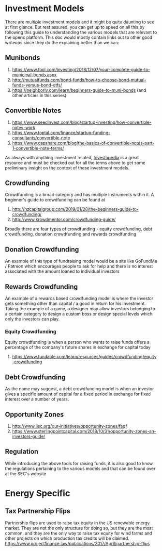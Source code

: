 # Investment Models

There are multiple investment models and it might be quite daunting to see at first glance. But rest assured, you can get up to speed on all this by following this guide to understanding the various models that are relevant to the openx platform. This doc would mostly contain links out to other good writeups since they do the explaining better than we can:

## Munibonds

1. https://www.fool.com/investing/2018/12/07/your-complete-guide-to-municipal-bonds.aspx
2. http://mutualfunds.com/bond-funds/how-to-choose-bond-mutual-funds-versus-bond-etfs/
3. https://neighborly.com/learn/beginners-guide-to-muni-bonds (and other articles in this series)

## Convertible Notes

1. https://www.seedinvest.com/blog/startup-investing/how-convertible-notes-work
2. https://www.toptal.com/finance/startup-funding-consultants/convertible-note
3. https://www.capshare.com/blog/the-basics-of-convertible-notes-part-1-convertible-note-terms/

As always with anything investment related, [Investopedia](https://www.investopedia.com) is a great resource and must be checked out for all the terms above to get some preliminary insight on the context of these investment models.

## Crowdfunding

Crowdfunding is a broad category and has multiple instruments within it. A beginner's guide to crowdfunding can be found at

1. http://hzcapitalgroup.com/2019/01/28/the-beginners-guide-to-crowdfunding/
2. http://www.krowdmentor.com/crowdfunding-guide/

Broadly there are four types of crowdfunding - equity crowdfunding, debt crowdfunding, donation crowdfunding and rewards crowdfunding

## Donation Crowdfunding

An example of this type of fundraising model would be a site like GoFundMe / Patreon which encourages people to ask for help and there is no interest associated with the amount loaned to individual investors

## Rewards Crowdfunding

An example of a rewards based crowdfunding model is where the investor gets something other than capital / a good in return for his investment. Taking the example of a game, a designer may allow investors belonging to a certain category to design a custom boss or design special levels which only the investors can play.

### Equity Crowdfunding

Equity crowdfunding is when a person who wants to raise funds offers a percentage of the company's future shares in exchange for capital today

1. https://www.fundable.com/learn/resources/guides/crowdfunding/equity-crowdfunding

## Debt Crowdfunding

As the name may suggest, a debt crowdfunding model is when an investor gives a specific amount of capital for a fixed period in exchange for fixed interest over a number of years.


## Opportunity Zones

1. http://www.lisc.org/our-initiatives/opportunity-zones/faq/
2. https://www.sterlingpointcapital.com/2018/10/31/opportunity-zones-an-investors-guide/

## Regulation

While introducing the above tools for raising funds, it is also good to know the regulations pertaining to the various models and that can be found over at the SEC's website

# Energy Specific
## Tax Partnership Flips
Partnership flips are used to raise tax equity in the US renewable energy market. They are not the only structure for doing so, but they are the most common, and they are the only way to raise tax equity for wind farms and other projects on which production tax credits will be claimed.
https://www.projectfinance.law/publications/2017/April/partnership-flips
